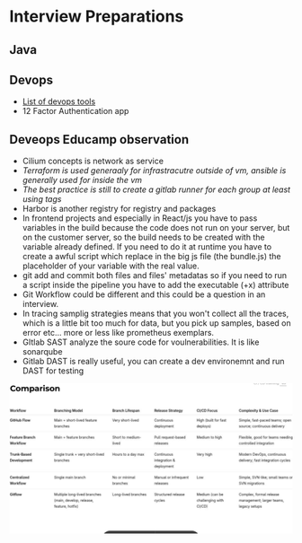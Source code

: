 # Interview Preparations


## Java

## Devops

 - [List of devops tools](https://landscape.cncf.io)
 - 12 Factor Authentication app


## Deveops Educamp observation

- Cilium concepts is network as service
- *Terraform is used generaaly for infrastracutre outside of vm, ansible is generally used for inside the vm*
- *The best practice is still to create a gitlab runner for each group at least using tags*
- Harbor is another registry for registry and packages
- In frontend projects and especially in React/js you have to pass variables in the build because the code does not run on your server, but on the customer server, so the build needs to be created with the variable already defined. If you need to do it at runtime you have to create a awful script which replace in the big js file (the bundle.js) the placeholder of your variable with the real value.
- git add and commit both files and files' metadatas so if you need to run a script inside the pipeline you have to add the executable (+x) attribute
- Git Workflow could be different and this could be a question in an interview. 
- In tracing samplig strategies means that you won't collect all the traces, which is a little bit too much for data, but you pick up samples, based on error etc... more or less like prometheus exemplars.
- GItlab SAST analyze the soure code for voulnerabilities. It is like sonarqube
- Gitlab DAST is really useful, you can create a dev environemnt and run DAST for testing 

![alt text](./images/git_workflow_resumes.png)